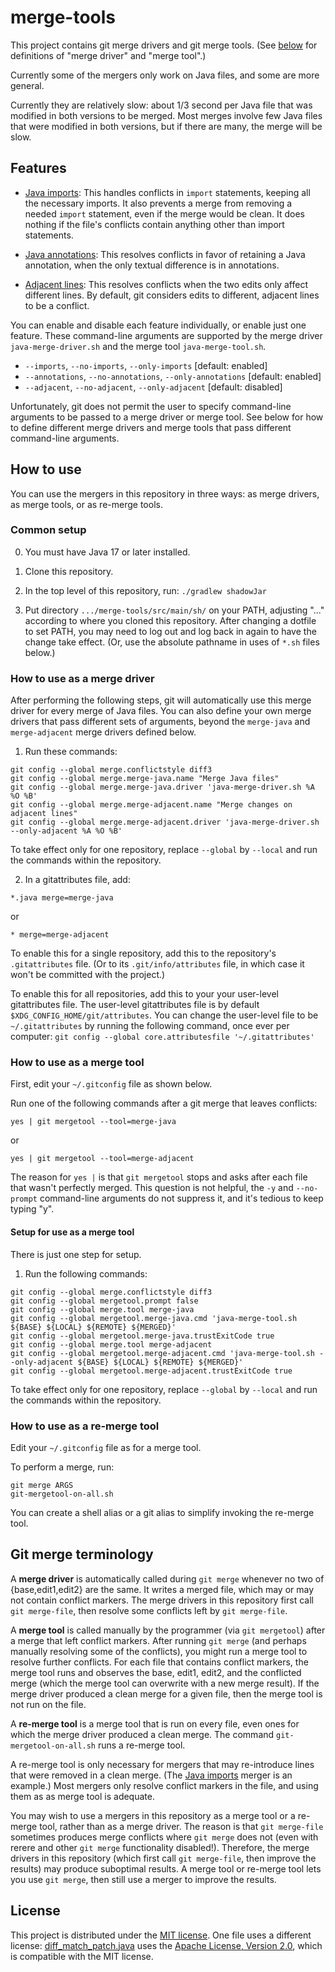# merge-tools

This project contains git merge drivers and git merge tools.  (See
[below](#git-merge-terminology) for definitions of "merge driver" and
"merge tool".)

Currently some of the mergers only work on Java files, and some are more general.

Currently they are relatively slow:  about 1/3 second per Java file that was
modified in both versions to be merged.  Most merges involve few Java files that
were modified in both versions, but if there are many, the merge will be slow.


## Features

* [Java imports](README-java-imports.md):  This handles conflicts in `import`
statements, keeping all the necessary imports.  It also prevents a merge from
removing a needed `import` statement, even if the merge would be clean.  It does
nothing if the file's conflicts contain anything other than import statements.

* [Java annotations](README-java-annotations.md):  This resolves conflicts in
favor of retaining a Java annotation, when the only textual difference is in
annotations.

* [Adjacent lines](README-adjacent-lines.md): This resolves conflicts when the two edits
only affect different lines.  By default, git considers edits to different,
adjacent lines to be a conflict.

You can enable and disable each feature individually, or enable just one feature.
These command-line arguments are supported by the merge driver
`java-merge-driver.sh` and the merge tool `java-merge-tool.sh`.
 * `--imports`, `--no-imports`, `--only-imports` [default: enabled]
 * `--annotations`, `--no-annotations`, `--only-annotations` [default: enabled]
 * `--adjacent`, `--no-adjacent`, `--only-adjacent` [default: disabled]

Unfortunately, git does not permit the user to specify command-line
arguments to be passed to a merge driver or merge tool.  See below for how
to define different merge drivers and merge tools that pass different
command-line arguments.


## How to use

You can use the mergers in this repository in three ways: as merge drivers,
as merge tools, or as re-merge tools.


### Common setup

0. You must have Java 17 or later installed.

1. Clone this repository.

2. In the top level of this repository, run: `./gradlew shadowJar`

3. Put directory `.../merge-tools/src/main/sh/` on your PATH,
adjusting "..." according to where you cloned this repository.
After changing a dotfile to set PATH, you may need to log out
and log back in again to have the change take effect.
(Or, use the absolute pathname in uses of `*.sh` files below.)


### How to use as a merge driver

After performing the following steps, git will automatically use this merge
driver for every merge of Java files.  You can also define your own merge
drivers that pass different sets of arguments, beyond the `merge-java` and
`merge-adjacent` merge drivers defined below.

1. Run these commands:
```
git config --global merge.conflictstyle diff3
git config --global merge.merge-java.name "Merge Java files"
git config --global merge.merge-java.driver 'java-merge-driver.sh %A %O %B'
git config --global merge.merge-adjacent.name "Merge changes on adjacent lines"
git config --global merge.merge-adjacent.driver 'java-merge-driver.sh --only-adjacent %A %O %B'
```

To take effect only for one repository, replace `--global` by `--local` and run
the commands within the repository.

2. In a gitattributes file, add:

```
*.java merge=merge-java
```

or

```
* merge=merge-adjacent
```

To enable this for a single repository, add this to the repository's `.gitattributes` file.
(Or to its `.git/info/attributes` file, in which case it won't be committed with the project.)

To enable this for all repositories, add this to your your user-level
gitattributes file.  The user-level gitattributes file is by default
`$XDG_CONFIG_HOME/git/attributes`.  You can change the user-level file to be
`~/.gitattributes` by running the following command, once ever per computer:
`git config --global core.attributesfile '~/.gitattributes'`


### How to use as a merge tool

First, edit your `~/.gitconfig` file as shown below.

Run one of the following commands after a git merge that leaves conflicts:

```
yes | git mergetool --tool=merge-java
```
or
```
yes | git mergetool --tool=merge-adjacent
```

The reason for `yes |` is that `git mergetool` stops and asks after each file
that wasn't perfectly merged.  This question is not helpful, the `-y` and
`--no-prompt` command-line arguments do not suppress it, and it's tedious to
keep typing "y".


#### Setup for use as a merge tool

There is just one step for setup.

1. Run the following commands:

```
git config --global merge.conflictstyle diff3
git config --global mergetool.prompt false
git config --global merge.tool merge-java
git config --global mergetool.merge-java.cmd 'java-merge-tool.sh ${BASE} ${LOCAL} ${REMOTE} ${MERGED}'
git config --global mergetool.merge-java.trustExitCode true
git config --global merge.tool merge-adjacent
git config --global mergetool.merge-adjacent.cmd 'java-merge-tool.sh --only-adjacent ${BASE} ${LOCAL} ${REMOTE} ${MERGED}'
git config --global mergetool.merge-adjacent.trustExitCode true
```

To take effect only for one repository, replace `--global` by `--local` and run
the commands within the repository.


### How to use as a re-merge tool

Edit your `~/.gitconfig` file as for a merge tool.

To perform a merge, run:

```
git merge ARGS
git-mergetool-on-all.sh
```

You can create a shell alias or a git alias to simplify invoking the
re-merge tool.


## Git merge terminology

A **merge driver** is automatically called during `git merge` whenever no
two of {base,edit1,edit2} are the same.  It writes a merged file, which may
or may not contain conflict markers.  The merge drivers in this repository
first call `git merge-file`, then resolve some conflicts left by `git
merge-file`.

A **merge tool** is called manually by the programmer (via `git mergetool`)
after a merge that left conflict markers.  After running `git merge` (and
perhaps manually resolving some of the conflicts), you might run a merge
tool to resolve further conflicts.  For each file that contains conflict
markers, the merge tool runs and observes the base, edit1, edit2, and the
conflicted merge (which the merge tool can overwrite with a new merge
result).  If the merge driver produced a clean merge for a given file, then
the merge tool is not run on the file.

A **re-merge tool** is a merge tool that is run on every file, even ones
for which the merge driver produced a clean merge.  The command
`git-mergetool-on-all.sh` runs a re-merge tool.

A re-merge tool is only necessary for mergers that may re-introduce lines
that were removed in a clean merge.  (The [Java
imports](README-java-imports.md) merger is an example.)  Most mergers only
resolve conflict markers in the file, and using them as as merge tool is
adequate.

You may wish to use a mergers in this repository as a merge tool or a
re-merge tool, rather than as a merge driver.  The reason is that `git
merge-file` sometimes produces merge conflicts where `git merge` does not
(even with rerere and other `git merge` functionality disabled!).
Therefore, the merge drivers in this repository (which first call `git
merge-file`, then improve the results) may produce suboptimal results.  A
merge tool or re-merge tool lets you use `git merge`, then still use a
merger to improve the results.


## License

This project is distributed under the [MIT license](LICENSE).  One file
uses a different license:
[diff_match_patch.java](src/main/java/name/fraser/neil/plaintext/diff_match_patch.java)
uses the [Apache License, Version
2.0](http://www.apache.org/licenses/LICENSE-2.0), which is compatible with
the MIT license.
